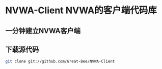 # NVWA-Client NVWA的客户端代码库

## 一分钟建立NVWA客户端

下载源代码
--------------------------------------
```bash
git clone git://github.com/Great-Bee/NVWA-Client
```



